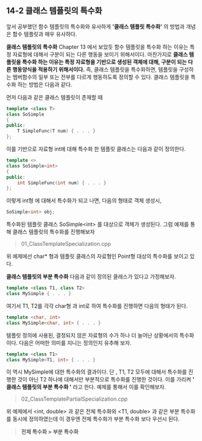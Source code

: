 14-2 클래스 템플릿의 특수화
---
앞서 공부했던 함수 템플릿의 특수화와 유사하게 **'클래스 템플릿 특수화'** 의 방법과 개념은 함수 템플릿과 매우 유사하다.

**클래스 템플릿의 특수화**
Chapter 13 에서 보았듯 함수 템플릿을 특수화 하는 이유는 특정 자료형에 대해서 구분이 되는 다른 행동을 보이기 위해서이다. 마찬가지로 **클래스 템플릿을 특수화 하는 이유는 특정 자료형을 기반으로 생성된 객체에 대해, 구분이 되는 다른 행동양식을 적용하기 위해서이다.** 즉, 클래스 템플릿을 특수화하면, 템플릿을 구성하는 멤버함수의 일부 또는 전부를 다르게 행동하도록 정의할 수 있다. 클래스 템플릿을 특수화 하는 방법은 다음과 같다.

먼저 다음과 같은 클래스 템플릿이 존재할 때

``` C++
template <class T>
class SoSimple
{
public:
    T SimpleFunc(T num) { . . . }
};
```

이를 기반으로 자료형 int에 대해 특수화 한 템플릿 클래스는 다음과 같이 정의한다.
``` C++
template <>
class SoSimple<int>
{
public:
    int SimpleFunc(int num) { . . . }
};
```

이렇게 int형 에 대해서 특수화가 되고 나면, 다음의 형태로 객체 생성시,
``` C++
SoSimple<int> obj;
```
특수화된 템플릿 클래스 SoSimple\<int> 를 대상으로 객체가 생성된다. 그럼 예제를 통해 클래스 템플릿의 특수화를 진행해보자

> 01_ClassTemplateSpecialization.cpp

위 예제에선 char* 형과 템플릿 클래스의 자료형인 Point<int>형 대상의 특수화를 보이고 있다.

**클래스 템플릿의 부분 특수화**
다음과 같이 정의된 클래스가 있다고 가정해보자.
``` C++
template <class T1, class T2>
class MySimple { . . . }
```

여기서 T1, T2를 각각 char형 과 int로 하여 특수화를 진행하면 다음의 형태가 된다.

``` C++
template <char, int>
class MySimple<char, int> { . . . }
```

템플릿 정의에 사용된, 결정되지 않은 자료형의 수가 하나 더 늘어난 상황에서의 특수화이다.
다음은 어떠한 의미를 지니는 정의인지 유추해 보자.

``` C++
template <class T1>
class MySimple<T1, int> { . . . }
```

이 역시 MySimple에 대한 특수화의 결과이다. 단 , T1, T2 모두에 대해서 특수화를 진행한 것이 아닌 T2 하나에 대해서만 부분적으로 특수화를 진행한 것이다. 
이를 가리켜 **' 클래스 템플릿의 부분 특수화 '** 라고 한다. 예제를 통해서 이를 확인해보자.

> 02_ClassTemplatePartialSpecialization.cpp

위 예제에서
<int, double> 과 같은 전체 특수화와
<T1, double> 과 같은 부분 특수화를 동시에 정의하였는데
이 경우엔 전체 특수화가 부분 특수화 보다 우선시 된다.
> **전체 특수화 > 부분 특수화**